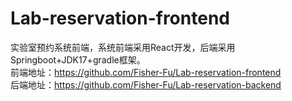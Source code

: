 # Lab-reservation-frontend
实验室预约系统前端，系统前端采用React开发，后端采用Springboot+JDK17+gradle框架。  
前端地址：https://github.com/Fisher-Fu/Lab-reservation-frontend  
后端地址：https://github.com/Fisher-Fu/Lab-reservation-backend
